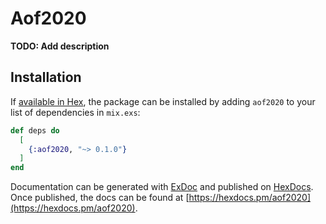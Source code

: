 # Aof2020

**TODO: Add description**

## Installation

If [available in Hex](https://hex.pm/docs/publish), the package can be installed
by adding `aof2020` to your list of dependencies in `mix.exs`:

```elixir
def deps do
  [
    {:aof2020, "~> 0.1.0"}
  ]
end
```

Documentation can be generated with [ExDoc](https://github.com/elixir-lang/ex_doc)
and published on [HexDocs](https://hexdocs.pm). Once published, the docs can
be found at [https://hexdocs.pm/aof2020](https://hexdocs.pm/aof2020).

